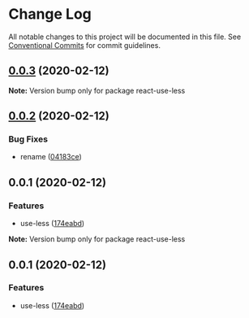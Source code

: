 # Change Log

All notable changes to this project will be documented in this file.
See [Conventional Commits](https://conventionalcommits.org) for commit guidelines.

## [0.0.3](https://github.com/VdustR/use-less/compare/v0.0.2...v0.0.3) (2020-02-12)

**Note:** Version bump only for package react-use-less





## [0.0.2](https://github.com/VdustR/use-less/compare/v0.0.1...v0.0.2) (2020-02-12)


### Bug Fixes

* rename ([04183ce](https://github.com/VdustR/use-less/commit/04183ce))





## 0.0.1 (2020-02-12)


### Features

* use-less ([174eabd](https://github.com/VdustR/use-less/commit/174eabd))







**Note:** Version bump only for package react-use-less





## 0.0.1 (2020-02-12)


### Features

* use-less ([174eabd](https://github.com/VdustR/use-less/commit/174eabd))
